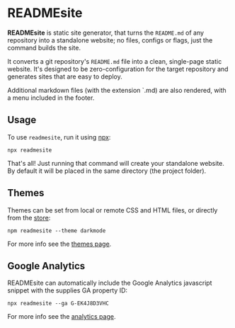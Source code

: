 # READMEsite

**READMEsite** is static site generator, that turns the `README.md` of any repository into a standalone website;
no files, configs or flags, just the command builds the site.

It converts a git repository's `README.md` file into a clean, single-page static website.
It's designed to be zero-configuration for the target repository and generates sites that are easy to deploy.

Additional markdown files (with the extension `.md) are also rendered, with a menu included in the footer.


## Usage

To use `readmesite`, run it using [npx](https://docs.npmjs.com/cli/v8/commands/npx):

```
npx readmesite
```

That's all! Just running that command will create your standalone website.
By default it will be placed in the same directory (the project folder).

## Themes

Themes can be set from local or remote CSS and HTML files, or directly from the [store](https://store.readme.site/):

```
npm readmesite --theme darkmode
```

For more info see the [themes page](/themes).


## Google Analytics

READMEsite can automatically include the Google Analytics javascript snippet with the supplies GA property ID:

```
npx readmesite --ga G-EK4J8D3VHC
```

For more info see the [analytics page](/analytics).
